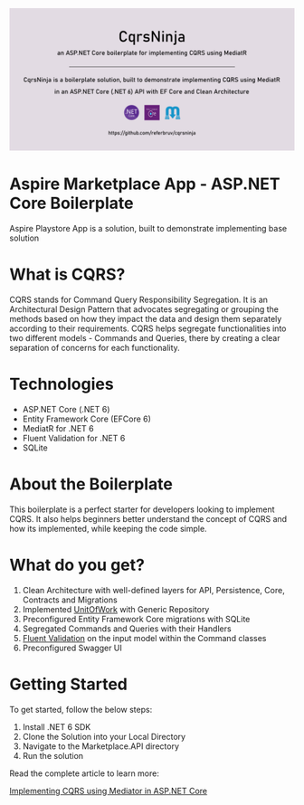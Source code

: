 ![banner](assets/banner.png?raw=true)

# Aspire Marketplace App  - ASP.NET Core Boilerplate

Aspire Playstore App  is a  solution, built to demonstrate implementing base solution 

# What is CQRS?

CQRS stands for Command Query Responsibility Segregation. It is an Architectural Design Pattern that advocates segregating or grouping the methods based on how they impact the data and design them separately according to their requirements. CQRS helps segregate functionalities into two different models - Commands and Queries, there by creating a clear separation of concerns for each functionality.

# Technologies

* ASP.NET Core (.NET 6)
* Entity Framework Core (EFCore 6)
* MediatR for .NET 6
* Fluent Validation for .NET 6
* SQLite

# About the Boilerplate

This boilerplate is a perfect starter for developers looking to implement CQRS. It also helps beginners better understand the concept of CQRS and how its implemented, while keeping the code simple.

# What do you get?

1. Clean Architecture with well-defined layers for API, Persistence, Core, Contracts and Migrations
2. Implemented [UnitOfWork](https://referbruv.com/blog/posts/understanding-and-implementing-unitofwork-pattern-in-aspnet-core) with Generic Repository
3. Preconfigured Entity Framework Core migrations with SQLite
4. Segregated Commands and Queries with their Handlers
5. [Fluent Validation](https://referbruv.com/blog/posts/implementing-fluent-validation-in-aspnet-core-%28net-5%29-mvc) on the input model within the Command classes
6. Preconfigured Swagger UI

# Getting Started

To get started, follow the below steps:

1. Install .NET 6 SDK
2. Clone the Solution into your Local Directory
3. Navigate to the Marketplace.API directory
4. Run the solution

Read the complete article to learn more:

[Implementing CQRS using Mediator in ASP.NET Core](https://referbruv.com/blog/posts/implementing-cqrs-using-mediator-in-aspnet-core-explained)












